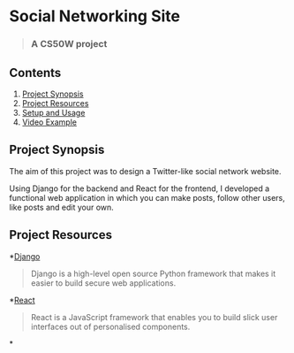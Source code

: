 # Social Networking Site
>### A CS50W project

## Contents
1. [Project Synopsis](#project_synopsis)
2. [Project Resources](#project_resources)
3. [Setup and Usage](#setup)
4. [Video Example](#video)


## <a id='project_synopsis'> Project Synopsis </a>
The aim of this project was to design a Twitter-like social network website. 

Using Django for the backend and React for the frontend, I developed a functional web application in which you can make posts, follow other users, like posts and edit your own.

## <a id='project_resources'> Project Resources </a>
*[Django](https://www.djangoproject.com/)
> Django is a high-level open source Python framework that makes it easier to build secure web applications.

*[React](https://react.dev/)
> React is a JavaScript framework that enables you to build slick user interfaces out of personalised components.

*[]()
